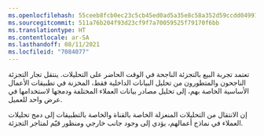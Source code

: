 ```yaml
---
ms.openlocfilehash: 55ceeb8fcb0ec23c5cb45ed0ad5a35e8c58a352d59ccdd049917a9705b53d5f0
ms.sourcegitcommit: 511a76b204f93d23cf9f7a70059525f79170f6bb
ms.translationtype: HT
ms.contentlocale: ar-SA
ms.lasthandoff: 08/11/2021
ms.locfileid: "7084077"
---
```

تعتمد تجربة البيع بالتجزئة الناجحة في الوقت الحاضر على التحليلات. ينتقل تجار التجزئة الناجحون والمتطورون من تحليل البيانات الداخلية فقط، المخزنة في تطبيقات الأعمال الأساسية الخاصة بهم، إلى تحليل مصادر بيانات العملاء المختلفة ودمجها لاستخدامها في عرض واحد للعميل. 

إن الانتقال من التحليلات المنعزلة الخاصة بالقناة والخاصة بالتطبيقات إلى دمج تحليلات العملاء في نماذج أعمالهم، يؤدي إلى وجود جانب خارجي ومنظور قيّم لمتاجر التجزئة.
